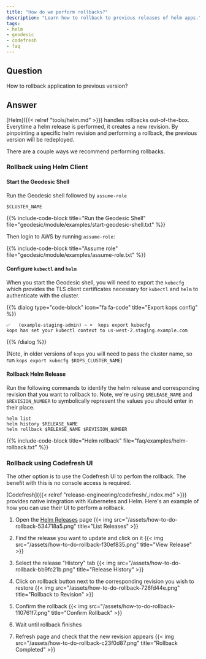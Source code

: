 ```yaml
---
title: "How do we perform rollbacks?"
description: "Learn how to rollback to previous releases of helm apps."
tags:
- helm
- geodesic
- codefresh
- faq
---
```


## Question

How to rollback application to previous version?

## Answer

[Helm]({{< relref "tools/helm.md" >}}) handles rollbacks out-of-the-box. Everytime a helm release is performed, it creates a new revision. By pinpointing a specific helm revision and performing a rollback, the previous version will be redeployed.

There are a couple ways we recommend performing rollbacks.

### Rollback using Helm Client

####  Start the Geodesic Shell

Run the Geodesic shell followed by `assume-role`
```shell
$CLUSTER_NAME
```

{{% include-code-block title="Run the Geodesic Shell" file="geodesic/module/examples/start-geodesic-shell.txt" %}}

Then login to AWS by running `assume-role`:

{{% include-code-block title="Assume role" file="geodesic/module/examples/assume-role.txt" %}}

#### Configure `kubectl` and `helm`

When you start the Geodesic shell, you will need to export the `kubecfg` which provides the TLS client certificates necessary for `kubectl` and `helm` to authenticate with the cluster.

{{% dialog type="code-block" icon="fa fa-code" title="Export kops config" %}}
```
✅   (example-staging-admin) ~ ➤  kops export kubecfg
kops has set your kubectl context to us-west-2.staging.example.com
```
{{% /dialog %}}

(Note, in older versions of `kops` you will need to pass the cluster name, so run `kops export kubecfg $KOPS_CLUSTER_NAME`)

#### Rollback Helm Release

Run the following commands to identify the helm release and corresponding revision that you want to rollback to. Note, we're using `$RELEASE_NAME` and `$REVISION_NUMBER` to symbolically represent the values you should enter in their place.

```
helm list
helm history $RELEASE_NAME
helm rollback $RELEASE_NAME $REVISION_NUMBER
```

{{% include-code-block title="Helm rollback" file="faq/examples/helm-rollback.txt" %}}

### Rollback using Codefresh UI

The other option is to use the Codefresh UI to perfom the rollback. The benefit with this is no console access is required.

[Codefresh]({{< relref "release-engineering/codefresh/_index.md" >}}) provides native integration
with Kubernetes and Helm. Here's an example of how you can use their UI to perform a rollback.

1. Open the [Helm Releases](https://g.codefresh.io/helm/releases/releases/) page
{{< img src="/assets/how-to-do-rollback-534718a5.png" title="List Releases" >}}

2. Find the release you want to update and click on it
{{< img src="/assets/how-to-do-rollback-f30ef835.png" title="View Release" >}}

3. Select the release "History" tab
{{< img src="/assets/how-to-do-rollback-bb9fc21b.png" title="Release History" >}}

4. Click on rollback button next to the corresponding revision you wish to restore
{{< img src="/assets/how-to-do-rollback-726fd44e.png" title="Rollback to Revision" >}}

5. Confirm the rollback
{{< img src="/assets/how-to-do-rollback-110761f7.png" title="Confirm Rollback" >}}

6. Wait until rollback finishes

7. Refresh page and check that the new revision appears
{{< img src="/assets/how-to-do-rollback-c23f0d87.png" title="Rollback Completed" >}}
